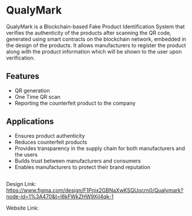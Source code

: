 # QualyMark
QualyMark is a Blockchain-based Fake Product Identification System that verifies the authenticity of the products after scanning the QR code, generated using smart contracts on the blockchain network, embedded in the design of the products. It allows manufacturers to register the product along with the product information which will be shown to the user upon verification.

## Features
- QR generation
- One Time QR scan
- Reporting the counterfeit product to the company

## Applications
- Ensures product authenticity
- Reduces counterfeit products
- Provides transparency in the supply chain for both manufacturers and the users
- Builds trust between manufacturers and consumers
- Enables manufacturers to protect their brand reputation
##
  

Design Link: https://www.figma.com/design/F1Pnix2GBNaXwKSQUocrn0/Qualymark?node-id=1%3A470&t=l6kFWkZHW9XjI4qk-1

Website Link: 
